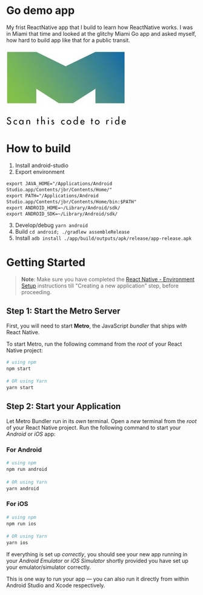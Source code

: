 # Go demo app
My frist ReactNative app that I build to learn how ReactNative works. 
I was in Miami that time and looked at the glitchy Miami Go app and asked myself, how hard to build app like that for a public transit.

![](assets/Logo.jpg)

# How to build

1. Install android-studio
2. Export environment
```shell
export JAVA_HOME="/Applications/Android Studio.app/Contents/jbr/Contents/Home/"
export PATH="/Applications/Android Studio.app/Contents/jbr/Contents/Home/bin:$PATH"
export ANDROID_HOME=~/Library/Android/sdk/
export ANDROID_SDK=~/Library/Android/sdk/
```

3. Develop/debug `yarn android`
4. Build `cd android; ./gradlew assembleRelease`
5. Install `adb install ./app/build/outputs/apk/release/app-release.apk`

# Getting Started

>**Note**: Make sure you have completed the [React Native - Environment Setup](https://reactnative.dev/docs/environment-setup) instructions till "Creating a new application" step, before proceeding.

## Step 1: Start the Metro Server

First, you will need to start **Metro**, the JavaScript _bundler_ that ships _with_ React Native.

To start Metro, run the following command from the _root_ of your React Native project:

```bash
# using npm
npm start

# OR using Yarn
yarn start
```

## Step 2: Start your Application

Let Metro Bundler run in its _own_ terminal. Open a _new_ terminal from the _root_ of your React Native project. Run the following command to start your _Android_ or _iOS_ app:

### For Android

```bash
# using npm
npm run android

# OR using Yarn
yarn android
```

### For iOS

```bash
# using npm
npm run ios

# OR using Yarn
yarn ios
```

If everything is set up _correctly_, you should see your new app running in your _Android Emulator_ or _iOS Simulator_ shortly provided you have set up your emulator/simulator correctly.

This is one way to run your app — you can also run it directly from within Android Studio and Xcode respectively.
